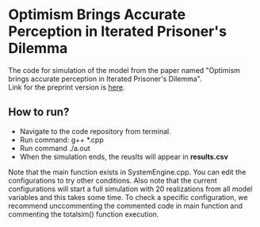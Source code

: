 # Optimism Brings Accurate Perception in Iterated Prisoner's Dilemma
The code for simulation of the model from the paper named "Optimism brings accurate perception in Iterated Prisoner's Dilemma".  
Link for the preprint version is [here](https://arxiv.org/abs/2112.01693).


## How to run?

* Navigate to the code repository from terminal.
* Run command: g++ *.cpp
* Run command ./a.out
* When the simulation ends, the reuslts will appear in **results.csv**


Note that the main function exists in SystemEngine.cpp. You can edit the configurations to try other conditions. Also note that the current configurations will start a full simulation with 20 realizations from all model variables and this takes some time. To check a specific configuration, we recommend unccommenting the commented code in main function and commenting the totalsim() function execution.
